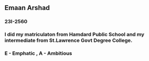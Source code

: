 ## Emaan Arshad
  ### 23I-2560
### I did my matriculaton from Hamdard Public School and my intermediate from St.Lawrence Govt Degree College.
### E - Emphatic  ,  A - Ambitious

